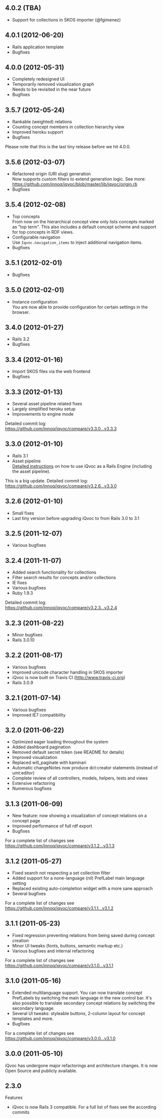 ## 4.0.2 (TBA)

  * Support for collections in SKOS importer (@fgimenez)

## 4.0.1 (2012-06-20)

  * Rails application template
  * Bugfixes

## 4.0.0 (2012-05-31)

  * Completely redesigned UI
  * Temporarily removed visualization graph<br>
    Needs to be revisited in the near future
  * Bugfixes

## 3.5.7 (2012-05-24)

  * Rankable (weighted) relations
  * Counting concept members in collection hierarchy view
  * Improved heroku support
  * Bugfixes

Please note that this is the last tiny release before we hit 4.0.0.

## 3.5.6 (2012-03-07)

  * Refactored origin (URI slug) generation<br>
    Now supports custom filters to extend generation logic. See more: https://github.com/innoq/iqvoc/blob/master/lib/iqvoc/origin.rb
  * Bugfixes

## 3.5.4 (2012-02-08)

  * Top concepts<br>
    From now on the hierarchical concept view only lists concepts marked as "top term".
    This also includes a default concept scheme and support for top concepts in RDF views.
  * Configurable navigation<br>
    Use `Iqvoc.navigation_items` to inject additional navigation items.
  * Bugfixes

## 3.5.1 (2012-02-01)

 * Bugfixes

## 3.5.0 (2012-02-01)

 * Instance configuration<br>
   You are now able to provide configuration for certain settings in the browser.

## 3.4.0 (2012-01-27)

 * Rails 3.2
 * Bugfixes

## 3.3.4 (2012-01-16)

 * Import SKOS files via the web frontend
 * Bugfixes

## 3.3.3 (2012-01-13)

 * Several asset pipeline related fixes
 * Largely simplified heroku setup
 * Improvements to engine mode

Detailed commit log: https://github.com/innoq/iqvoc/compare/v3.3.0...v3.3.3

## 3.3.0 (2012-01-10)

 * Rails 3.1
 * Asset pipeline<br>
   [Detailed instructions](https://github.com/innoq/iqvoc/wiki/iQvoc-as-a-Rails-Engine)
   on how to use iQvoc as a Rails Engine (including the asset pipeline).

This is a big update. Detailed commit log: https://github.com/innoq/iqvoc/compare/v3.2.6...v3.3.0

## 3.2.6 (2012-01-10)

 * Small fixes
 * Last tiny version before upgrading iQvoc to from Rails 3.0 to 3.1

## 3.2.5 (2011-12-07)

 * Various bugfixes

## 3.2.4 (2011-11-07)

 * Added search functionality for collections
 * Filter search results for concepts and/or collections
 * IE fixes
 * Various bugfixes
 * Ruby 1.9.3

Detailed commit log: https://github.com/innoq/iqvoc/compare/v3.2.3...v3.2.4

## 3.2.3 (2011-08-22)

 * Minor bugfixes
 * Rails 3.0.10

## 3.2.2 (2011-08-17)

 * Various bugfixes
 * Improved unicode character handling in SKOS importer
 * iQvoc is now built on Travis CI (http://www.travis-ci.org)
 * Rails 3.0.9

## 3.2.1 (2011-07-14)

 * Various bugfixes
 * Improved IE7 compatibility

## 3.2.0 (2011-06-22)

 * Optimized eager loading throughout the system
 * Added dashboard pagination
 * Removed default secret token (see README for details)
 * Improved visualization
 * Replaced will_paginate with kaminari
 * Automatic changeNotes now produce dct:creator statements (instead of umt:editor)
 * Complete review of all controllers, models, helpers, tests and views
 * Extensive refactoring
 * Numerous bugfixes

## 3.1.3 (2011-06-09)

* New feature: now showing a visualization of concept relations on a concept page
* Improved performance of full rdf export
* Bugfixes

For a complete list of changes see https://github.com/innoq/iqvoc/compare/v3.1.2...v3.1.3

## 3.1.2 (2011-05-27)

* Fixed search not respecting a set collection filter
* Added support for a none-language (nil) PrefLabel main language setting
* Replaced existing auto-completion widget with a more sane approach
* Several bugfixes

For a complete list of changes see https://github.com/innoq/iqvoc/compare/v3.1.1...v3.1.2

## 3.1.1 (2011-05-23)

* Fixed regression preventing relations from being saved during concept creation
* Minor UI tweaks (fonts, buttons, semantic markup etc.)
* Various bugfixes and internal refactoring

For a complete list of changes see https://github.com/innoq/iqvoc/compare/v3.1.0...v3.1.1

## 3.1.0 (2011-05-16)

* Extended multilanguage support.
  You can now translate concept PrefLabels by switching the main language in the new control bar.
  It's also possible to translate secondary concept relations by switching the secondary language.
* Several UI tweaks: styleable buttons, 2-column layout for concept templates and more.
* Bugfixes

For a complete list of changes see https://github.com/innoq/iqvoc/compare/v3.0.0...v3.1.0

## 3.0.0 (2011-05-10)

iQvoc has undergone major refactorings and architecture changes. It is now Open Source and publicly available.

## 2.3.0

Features

* iQvoc is now Rails 3 compatible. For a full list of fixes see the according commits
